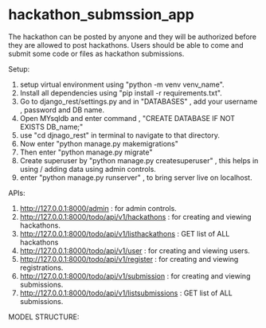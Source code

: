 # hackathon_submssion_app

The hackathon can be posted by anyone and they will be authorized before they are allowed to post hackathons. Users should be able to come and submit some code or files as hackathon submissions. 

Setup:
1) setup virtual environment using "python -m venv venv_name".
2) Install all dependencies using "pip install -r requirements.txt".
3) Go to django_rest/settings.py and in "DATABASES" , add your username , password and DB name.
4) Open MYsqldb and enter command , "CREATE DATABASE IF NOT EXISTS DB_name;"
5) use "cd djnago_rest" in terminal to navigate to that directory.
6) Now enter "python manage.py makemigrations"
7) Then enter "python manage.py migrate"
8) Create superuser by "python manage.py createsuperuser" , this helps in using / adding data using admin controls.
9) enter "python manage.py runserver" , to bring server live on localhost.

APIs:
1) http://127.0.0.1:8000/admin : for admin controls.
2) http://127.0.0.1:8000/todo/api/v1/hackathons : for creating and viewing hackathons.
3) http://127.0.0.1:8000/todo/api/v1/listhackathons : GET list of ALL hackathons
4) http://127.0.0.1:8000/todo/api/v1/user : for creating and viewing users.
5) http://127.0.0.1:8000/todo/api/v1/register : for creating and viewing registrations.
6) http://127.0.0.1:8000/todo/api/v1/submission : for creating and viewing submissions.
7) http://127.0.0.1:8000/todo/api/v1/listsubmissions :  GET list of ALL submissions.

MODEL STRUCTURE:
